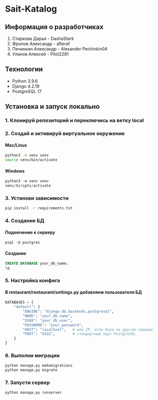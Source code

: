 # Sait-Katalog

## Информация о разработчиках

1. Старкова Дарья - DashaStark
2. Фролов Александр - afteraf
3. Печинкин Александр - Alexander  Pechinkin04
4. Уланов Алексей - Pilot2281

## Технологии

- Python 3.9.6
- Django 4.2.19
- PostgreSQL 17

## Установка и запуск локально

### 1. Клонируй репозиторий и переключись на ветку local

### 2. Создай и активируй виртуальное окружение

#### Mac/Linux
```bash
python3 -m venv venv
source venv/bin/activate
```
#### Windows
```powershell
python3 -m venv venv
venv/Scripts/activate
```

### 3. Установи зависимости

```bash
pip install -r requirements.txt
```

### 4. Создание БД

#### Подкючение к серверу
```
psql -U postgres
```

#### Создание
```sql
CREATE DATABASE your_db_name;
\q
```

### 5. Настройка конфига

#### В restaurant/restaurant/settings.py добавляем пользователя БД

```python
DATABASES = {
    "default": {
        "ENGINE": "django.db.backends.postgresql",
        "NAME": "your_db_name",
        "USER": "your_db_user",
        "PASSWORD": "your_password",
        "HOST": "localhost",   # или IP, если база на другом сервере
        "PORT": "5432",        # стандартный порт PostgreSQL
    }
}
```

### 6. Выполни миграции

```bash
python manage.py makemigrations
python manage.py migrate
```

### 7. Запусти сервер

```bash
python manage.py runserver
```






